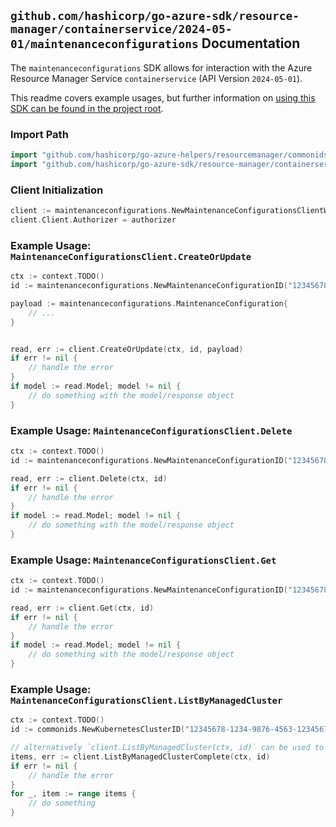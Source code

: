 
## `github.com/hashicorp/go-azure-sdk/resource-manager/containerservice/2024-05-01/maintenanceconfigurations` Documentation

The `maintenanceconfigurations` SDK allows for interaction with the Azure Resource Manager Service `containerservice` (API Version `2024-05-01`).

This readme covers example usages, but further information on [using this SDK can be found in the project root](https://github.com/hashicorp/go-azure-sdk/tree/main/docs).

### Import Path

```go
import "github.com/hashicorp/go-azure-helpers/resourcemanager/commonids"
import "github.com/hashicorp/go-azure-sdk/resource-manager/containerservice/2024-05-01/maintenanceconfigurations"
```


### Client Initialization

```go
client := maintenanceconfigurations.NewMaintenanceConfigurationsClientWithBaseURI("https://management.azure.com")
client.Client.Authorizer = authorizer
```


### Example Usage: `MaintenanceConfigurationsClient.CreateOrUpdate`

```go
ctx := context.TODO()
id := maintenanceconfigurations.NewMaintenanceConfigurationID("12345678-1234-9876-4563-123456789012", "example-resource-group", "managedClusterValue", "maintenanceConfigurationValue")

payload := maintenanceconfigurations.MaintenanceConfiguration{
	// ...
}


read, err := client.CreateOrUpdate(ctx, id, payload)
if err != nil {
	// handle the error
}
if model := read.Model; model != nil {
	// do something with the model/response object
}
```


### Example Usage: `MaintenanceConfigurationsClient.Delete`

```go
ctx := context.TODO()
id := maintenanceconfigurations.NewMaintenanceConfigurationID("12345678-1234-9876-4563-123456789012", "example-resource-group", "managedClusterValue", "maintenanceConfigurationValue")

read, err := client.Delete(ctx, id)
if err != nil {
	// handle the error
}
if model := read.Model; model != nil {
	// do something with the model/response object
}
```


### Example Usage: `MaintenanceConfigurationsClient.Get`

```go
ctx := context.TODO()
id := maintenanceconfigurations.NewMaintenanceConfigurationID("12345678-1234-9876-4563-123456789012", "example-resource-group", "managedClusterValue", "maintenanceConfigurationValue")

read, err := client.Get(ctx, id)
if err != nil {
	// handle the error
}
if model := read.Model; model != nil {
	// do something with the model/response object
}
```


### Example Usage: `MaintenanceConfigurationsClient.ListByManagedCluster`

```go
ctx := context.TODO()
id := commonids.NewKubernetesClusterID("12345678-1234-9876-4563-123456789012", "example-resource-group", "managedClusterValue")

// alternatively `client.ListByManagedCluster(ctx, id)` can be used to do batched pagination
items, err := client.ListByManagedClusterComplete(ctx, id)
if err != nil {
	// handle the error
}
for _, item := range items {
	// do something
}
```
